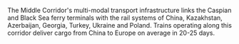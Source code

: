 
The Middle Corridor's multi-modal transport infrastructure links the Caspian and Black Sea ferry terminals with the rail systems of China, Kazakhstan, Azerbaijan, Georgia, Turkey, Ukraine and Poland. Trains operating along this corridor deliver cargo from China to Europe on average in 20-25 days.
